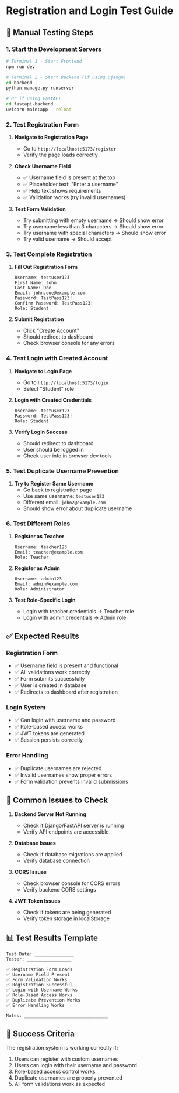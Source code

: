 # Registration and Login Test Guide

## 🧪 Manual Testing Steps

### 1. Start the Development Servers

```bash
# Terminal 1 - Start Frontend
npm run dev

# Terminal 2 - Start Backend (if using Django)
cd backend
python manage.py runserver

# Or if using FastAPI
cd fastapi-backend
uvicorn main:app --reload
```

### 2. Test Registration Form

1. **Navigate to Registration Page**

   - Go to `http://localhost:5173/register`
   - Verify the page loads correctly

2. **Check Username Field**

   - ✅ Username field is present at the top
   - ✅ Placeholder text: "Enter a username"
   - ✅ Help text shows requirements
   - ✅ Validation works (try invalid usernames)

3. **Test Form Validation**
   - Try submitting with empty username → Should show error
   - Try username less than 3 characters → Should show error
   - Try username with special characters → Should show error
   - Try valid username → Should accept

### 3. Test Complete Registration

1. **Fill Out Registration Form**

   ```
   Username: testuser123
   First Name: John
   Last Name: Doe
   Email: john.doe@example.com
   Password: TestPass123!
   Confirm Password: TestPass123!
   Role: Student
   ```

2. **Submit Registration**
   - Click "Create Account"
   - Should redirect to dashboard
   - Check browser console for any errors

### 4. Test Login with Created Account

1. **Navigate to Login Page**

   - Go to `http://localhost:5173/login`
   - Select "Student" role

2. **Login with Created Credentials**

   ```
   Username: testuser123
   Password: TestPass123!
   Role: Student
   ```

3. **Verify Login Success**
   - Should redirect to dashboard
   - User should be logged in
   - Check user info in browser dev tools

### 5. Test Duplicate Username Prevention

1. **Try to Register Same Username**
   - Go back to registration page
   - Use same username: `testuser123`
   - Different email: `john2@example.com`
   - Should show error about duplicate username

### 6. Test Different Roles

1. **Register as Teacher**

   ```
   Username: teacher123
   Email: teacher@example.com
   Role: Teacher
   ```

2. **Register as Admin**

   ```
   Username: admin123
   Email: admin@example.com
   Role: Administrator
   ```

3. **Test Role-Specific Login**
   - Login with teacher credentials → Teacher role
   - Login with admin credentials → Admin role

## ✅ Expected Results

### Registration Form

- ✅ Username field is present and functional
- ✅ All validations work correctly
- ✅ Form submits successfully
- ✅ User is created in database
- ✅ Redirects to dashboard after registration

### Login System

- ✅ Can login with username and password
- ✅ Role-based access works
- ✅ JWT tokens are generated
- ✅ Session persists correctly

### Error Handling

- ✅ Duplicate usernames are rejected
- ✅ Invalid usernames show proper errors
- ✅ Form validation prevents invalid submissions

## 🐛 Common Issues to Check

1. **Backend Server Not Running**

   - Check if Django/FastAPI server is running
   - Verify API endpoints are accessible

2. **Database Issues**

   - Check if database migrations are applied
   - Verify database connection

3. **CORS Issues**

   - Check browser console for CORS errors
   - Verify backend CORS settings

4. **JWT Token Issues**
   - Check if tokens are being generated
   - Verify token storage in localStorage

## 📊 Test Results Template

```
Test Date: _______________
Tester: _________________

✅ Registration Form Loads
✅ Username Field Present
✅ Form Validation Works
✅ Registration Successful
✅ Login with Username Works
✅ Role-Based Access Works
✅ Duplicate Prevention Works
✅ Error Handling Works

Notes: ________________________________
```

## 🎯 Success Criteria

The registration system is working correctly if:

1. Users can register with custom usernames
2. Users can login with their username and password
3. Role-based access control works
4. Duplicate usernames are properly prevented
5. All form validations work as expected
